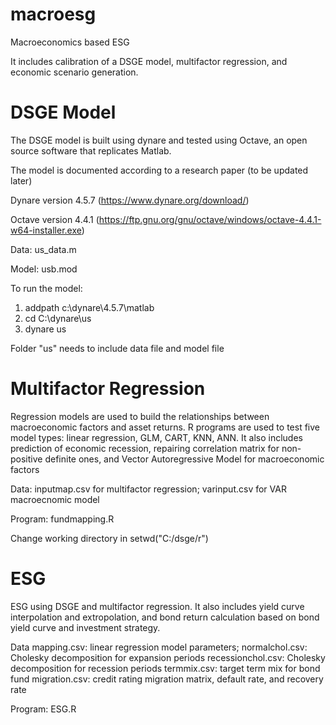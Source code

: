 # macroesg
Macroeconomics based ESG

It includes calibration of a DSGE model, multifactor regression, and economic scenario generation.

# DSGE Model
The DSGE model is built using dynare and tested using Octave, an open source software that replicates Matlab.

The model is documented according to a research paper (to be updated later)

Dynare version 4.5.7 (https://www.dynare.org/download/)

Octave version 4.4.1 (https://ftp.gnu.org/gnu/octave/windows/octave-4.4.1-w64-installer.exe)

Data: us_data.m

Model: usb.mod

To run the model:

1. addpath c:\dynare\4.5.7\matlab
2. cd C:\dynare\us
3. dynare us

Folder "us" needs to include data file and model file

# Multifactor Regression
Regression models are used to build the relationships between macroeconomic factors and asset returns. R programs are used to test five model types: linear regression, GLM, CART, KNN, ANN. It also includes prediction of economic recession, repairing correlation matrix for non-positive definite ones, and Vector Autoregressive Model for macroeconomic factors

Data: inputmap.csv for multifactor regression; varinput.csv for VAR macroecnomic model

Program: fundmapping.R

Change working directory in setwd("C:/dsge/r")

# ESG
ESG using DSGE and multifactor regression. It also includes yield curve interpolation and extropolation, and bond return calculation based on bond yield curve and investment strategy.

Data
mapping.csv: linear regression model parameters;
normalchol.csv: Cholesky decomposition for expansion periods
recessionchol.csv: Cholesky decomposition for recession periods
termmix.csv: target term mix for bond fund
migration.csv: credit rating migration matrix, default rate, and recovery rate

Program: ESG.R

